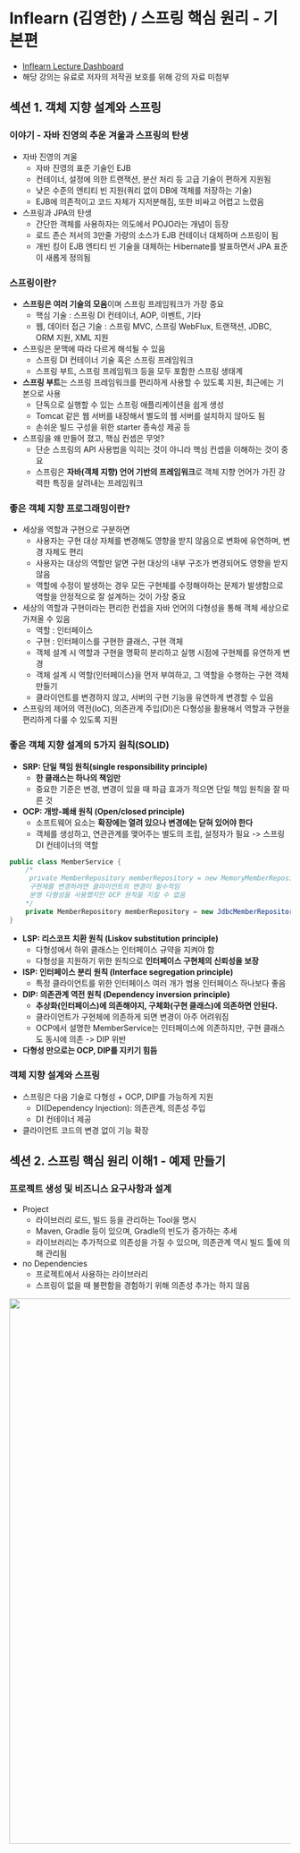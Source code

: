 # Inflearn (김영한) / 스프링 핵심 원리 - 기본편

- [Inflearn Lecture Dashboard](https://www.inflearn.com/course/%EC%8A%A4%ED%94%84%EB%A7%81-%ED%95%B5%EC%8B%AC-%EC%9B%90%EB%A6%AC-%EA%B8%B0%EB%B3%B8%ED%8E%B8/dashboard)
- 해당 강의는 유료로 저자의 저작권 보호를 위해 강의 자료 미첨부

## 섹션 1. 객체 지향 설계와 스프링
### 이야기 - 자바 진영의 추운 겨울과 스프링의 탄생
- 자바 진영의 겨울
  - 자바 진영의 표준 기술인 EJB
  - 컨테이너, 설정에 의한 트랜잭션, 분산 처리 등 고급 기술이 편하게 지원됨
  - 낮은 수준의 엔티티 빈 지원(쿼리 없이 DB에 객체를 저장하는 기술)
  - EJB에 의존적이고 코드 자체가 지저분해짐, 또한 비싸고 어렵고 느렸음
- 스프링과 JPA의 탄생
  - 간단한 객체를 사용하자는 의도에서 POJO라는 개념이 등장
  - 로드 존슨 저서의 3만줄 가량의 소스가 EJB 컨테이너 대체하며 스프링이 됨
  - 개빈 킹이 EJB 엔티티 빈 기술을 대체하는 Hibernate를 발표하면서 JPA 표준이 새롭게 정의됨

### 스프링이란?
- **스프링은 여러 기술의 모음**이며 스프링 프레임워크가 가장 중요
  - 핵심 기술 : 스프링 DI 컨테이너, AOP, 이벤트, 기타
  - 웹, 데이터 접근 기술 : 스프링 MVC, 스프링 WebFlux, 트랜잭션, JDBC, ORM 지원, XML 지원
- 스프링은 문맥에 따라 다르게 해석될 수 있음
  - 스프링 DI 컨테이너 기술 혹은 스프링 프레임워크 
  - 스프링 부트, 스프링 프레임워크 등을 모두 포함한 스프링 생태계
- **스프링 부트**는 스프링 프레임워크를 편리하게 사용할 수 있도록 지원, 최근에는 기본으로 사용 
  - 단독으로 실행할 수 있는 스프링 애플리케이션을 쉽게 생성 
  - Tomcat 같은 웹 서버를 내장해서 별도의 웹 서버를 설치하지 않아도 됨 
  - 손쉬운 빌드 구성을 위한 starter 종속성 제공 등
- 스프링을 왜 만들어 졌고, 핵심 컨셉은 무엇?
  - 단순 스프링의 API 사용법을 익히는 것이 아니라 핵심 컨셉을 이해하는 것이 중요
  - 스프링은 **자바(객체 지향) 언어 기반의 프레임워크**로 객체 지향 언어가 가진 강력한 특징을 살려내는 프레임워크

### 좋은 객체 지향 프로그래밍이란?
- 세상을 역할과 구현으로 구분하면
  - 사용자는 구현 대상 자체를 변경해도 영향을 받지 않음으로 변화에 유연하며, 변경 자체도 편리
  - 사용자는 대상의 역할만 알면 구현 대상의 내부 구조가 변경되어도 영향을 받지 않음
  - 역할에 수정이 발생하는 경우 모든 구현체를 수정해야하는 문제가 발생함으로 역할을 안정적으로 잘 설계하는 것이 가장 중요
- 세상의 역할과 구현이라는 편리한 컨셉을 자바 언어의 다형성을 통해 객체 세상으로 가져올 수 있음
  - 역할 : 인터페이스 
  - 구현 : 인터페이스를 구현한 클래스, 구현 객체 
  - 객체 설계 시 역할과 구현을 명확히 분리하고 실행 시점에 구현체를 유연하게 변경
  - 객체 설계 시 역할(인터페이스)을 먼저 부여하고, 그 역할을 수행하는 구현 객체 만들기
  - 클라이언트를 변경하지 않고, 서버의 구현 기능을 유연하게 변경할 수 있음
- 스프링의 제어의 역전(IoC), 의존관계 주입(DI)은 다형성을 활용해서 역할과 구현을 편리하게 다룰 수 있도록 지원 

### **좋은 객체 지향 설계의 5가지 원칙(SOLID)**
- **SRP: 단일 책임 원칙(single responsibility principle)**
  - **한 클래스는 하나의 책임만**
  - 중요한 기준은 변경, 변경이 있을 때 파급 효과가 적으면 단일 책임 원칙을 잘 따른 것
- **OCP: 개방-폐쇄 원칙 (Open/closed principle)**
  - 소프트웨어 요소는 **확장에는 열려 있으나 변경에는 닫혀 있어야 한다**
  - 객체를 생성하고, 연관관계를 맺어주는 별도의 조립, 설정자가 필요 -> 스프링 DI 컨테이너의 역할
```java
public class MemberService {
    /*
     private MemberRepository memberRepository = new MemoryMemberRepository();
     구현체를 변경하려면 클라이언트의 변경이 필수적임
     분명 다형성을 사용했지만 OCP 원칙을 지킬 수 없음
    */
    private MemberRepository memberRepository = new JdbcMemberRepository();
}
```
- **LSP: 리스코프 치환 원칙 (Liskov substitution principle)**
  - 다형성에서 하위 클래스는 인터페이스 규약을 지켜야 함
  - 다형성을 지원하기 위한 원칙으로 **인터페이스 구현체의 신뢰성을 보장**
- **ISP: 인터페이스 분리 원칙 (Interface segregation principle)**
  - 특정 클라이언트를 위한 인터페이스 여러 개가 범용 인터페이스 하나보다 좋음
- **DIP: 의존관계 역전 원칙 (Dependency inversion principle)**
  - **추상화(인터페이스)에 의존해야지, 구체화(구현 클래스)에 의존하면 안된다.**
  - 클라이언트가 구현체에 의존하게 되면 변경이 아주 어려워짐
  - OCP에서 설명한 MemberService는 인터페이스에 의존하지만, 구현 클래스도 동시에 의존 ->  DIP 위반
- **다형성 만으로는 OCP, DIP를 지키기 힘듬**

### 객체 지향 설계와 스프링
- 스프링은 다음 기술로 다형성 + OCP, DIP를 가능하게 지원
  - DI(Dependency Injection): 의존관계, 의존성 주입
  - DI 컨테이너 제공
- 클라이언트 코드의 변경 없이 기능 확장

## 섹션 2. 스프링 핵심 원리 이해1 - 예제 만들기
### 프로젝트 생성 및 비즈니스 요구사항과 설계
- Project 
  - 라이브러리 로드, 빌드 등을 관리하는 Tool을 명시
  - Maven, Gradle 등이 있으며, Gradle의 빈도가 증가하는 추세
  - 라이브러리는 추가적으로 의존성을 가질 수 있으며, 의존관계 역시 빌드 툴에 의해 관리됨
- no Dependencies 
  - 프로젝트에서 사용하는 라이브러리
  - 스프링이 없을 때 불편함을 경험하기 위해 의존성 추가는 하지 않음

<a href="https://start.spring.io/">
  <img src="../Image/core-basic-start-spring.png" width="600" height="50%">
</a>

- 배운 내용을 토대로 요구사항을 역할과 구현을 분리하여 순수 자바로 개발하기
- Spring Web을 포함하지 않음으로 톰캣이 실행되지 않고 종료됨
- 요구사항 변경 시, 다형성과 SOLID를 잘 지킬수 있는지 검증

<img src="../Image/core-basic-business-requirements.png" width="600" height="50%">

### 회원 도메인 설계, 개발, 실행과 테스트
- 회원 도메인에 대한 설계
  - 클라이언트는 회원 서비스를 호출함
  - 회원 서비스는 회원 가입과 조회 기능을 제공하며, 회원 저장소를 호출하여 데이터에 접근 
  - 회원 저장소는 아직 미확정 상태임으로 역할(인터페이스)을 정의하고 임시로 메모리를 이용하여 구현
  - 상황이 변함에 따라 회원 저장소 역할의 구현체를 변경

> 도메인 협력 관계 : 기획자도 볼수 있는 그림  
> 클래스 다이어그램 : 도메인 협력 관계를 바탕으로 구현을 위해 구체화한 정적 그림  
> 객체 다이어그램 : 실제 작동 시 객체 인스턴스간의 참조 관계를 나타낸 동적 그림

- 클래스 다이어그램을 참고, member 패키지에 회원과 관련된 내용을 개발
  - [Grade](src/main/java/com/example/corebasic/member/Grade.java)와 [Member](src/main/java/com/example/corebasic/member/Member.java)
  - [MemberRepository](src/main/java/com/example/corebasic/member/MemberRepository.java)
    - [MemoryMemberRepository](src/main/java/com/example/corebasic/member/MemoryMemberRepository.java)
    - 인터페이스와 구현체는 패키지를 나누는 것이 좋지만 간단한 예제를 위해 분리하지 않음
  - [MemberService](src/main/java/com/example/corebasic/member/MemberService.java)
    - [MemberServiceImpl](src/main/java/com/example/corebasic/member/MemberServiceImpl.java)
    - 인터페이스의 구현체가 1개인 경우 관례적으로 뒤에 impl 을 붙임
- 회원 도메인이 정상적으로 동작하는지 확인하는 절차
  - [MemberApp](src/main/java/com/example/corebasic/MemberApp.java)
  - [MemberServiceTest](src/test/java/com/example/corebasic/member/MemberServiceTest.java)
- 인터페이스 뿐만 아니라 구현체까지 의존하기 때문에 **DIP 원칙을 못 지킴**
- 다른 저장소로 변경할 때 OCP 원칙은 잘 준수할 수 있을까?

### 주문과 할인 도메인 설계, 개발, 실행과 테스트
- 주문과 할인 도메인에 대한 설계
  - 주문 생성 : 클라이언트는 주문 서비스에 주문 생성을 요청
  - 회원 조회 : 할인을 위해서는 회원 등급이 필요, 주문 서비스는 회원 저장소에서 회원을 조회
  - 할인 적용 : 주문 서비스는 회원 등급에 따른 할인 여부를 할인 정책에 위임
  - 주문 결과 반환 : 주문 서비스는 할인 결과를 포함한 주문 결과를 반환
  - 주문 데이터를 DB에 저장해야하지만 예제가 너무 복잡해 질 수 있어서 생략, 단순히 주문 결과를 반환
  - 상품에 대한 도메인이 필요하지만 주문 내역 안에 단순하게 포함시킴
- 클래스 다이어그램을 참고, discount 패키지에 할인과 관련된 내용을 개발
  - 할인에 대한 행위 개념을 역할과 구현으로 나눔
  - [DiscountPolicy](src/main/java/com/example/corebasic/discount/DiscountPolicy.java)
    - [FixDiscountPolicy](src/main/java/com/example/corebasic/discount/FixDiscountPolicy.java)
- 클래스 다이어그램을 참고, order 패키지에 주문과 관련된 내용을 개발
  - [Order](src/main/java/com/example/corebasic/order/Order.java)
  - [OrderService](src/main/java/com/example/corebasic/order/OrderService.java)
    - [OrderServiceImpl](src/main/java/com/example/corebasic/order/OrderServiceImpl.java)
- 주문, 할인 도메인이 정상적으로 동작하는지 확인하는 절차
  - [OrderApp](src/main/java/com/example/corebasic/OrderApp.java)
  - [OrderServiceTest](src/test/java/com/example/corebasic/order/OrderServiceTest.java)

## 섹션 3. 스프링 핵심 원리 이해2 - 객체 지향 원리 적용
### 새로운 할인 정책 개발
- 기존의 할인 정책 역할(인터페이스)를 구현하는 새로운 할인 정책(구현체) 개발
  - [RateDiscountPolicy](src/main/java/com/example/corebasic/discount/RateDiscountPolicy.java)
- 새롭게 작성한 할인 정책이 정상적으로 동작하는지 테스트
  - [RateDiscountPolicyTest](src/test/java/com/example/corebasic/discount/RateDiscountPolicyTest.java)

### 새로운 할인 정책 적용과 문제점
- 역할과 구현을 잘 분리하였음, 새로운 할인 정책의 구현은 비교적 쉽게 진행 -> **다형성은 비교적 잘 지킴**
- 주문서비스 클라이언트([OrderServiceImpl](src/main/java/com/example/corebasic/order/OrderServiceImpl.java))는 할인 정책 인터페이스뿐만 아니라 할인 정책 구현체에도 의존하고 있음 -> **DIP 원칙 위반**
- 새로운 할인 정책을 적용하기 위해서는 해당 정책을 사용하는 클라이언트에서 **직접 FixDiscountPolicy에서 RateDiscountPolicy로 변경**해 주어야함 -> **OCP 원칙 위반**
- 아무리 다형성을 잘 지켜도 DIP 원칙을 위반하면 변경이 발생할 떄, OCP 원칙을 지키기 어려움
  - DIP 원칙을 지키기 위해 구현체의 생성 부분을 삭제하면 **DIP 원칙 준수**할 수 있음
  - 그러나 구현체 없이 인터페이스만으로 로직을 실행하면 NullPointerException이 발생
- 외부에서 클라이언트(OrderServiceImpl)에 필요한 의존성(DiscountPolicy) 구현 객체를 대신 생성하고 주입하면 문제를 해결할 수 있음

### 관심사의 분리
- 공연의 배역과 이를 연기하는 배우가 존재
  - 배우가 직접 상대 배우를 섭외하게 되면 배우 본인의 역할뿐만 아니라 섭외라는 전혀 다른 작업도 해야함
  - 상대 배우가 변경되어도 공연이 가능해야하지만 그렇지 못함
  - 별도의 공연 기획자가 배우를 섭외하여 배정하는게 바람직함
- OOP에서도 마찬가지로 역할을 명시하는 인터페이스와 이를 구현하는 구현체가 존재
  - 클라이언트가 의존성을 가지는 객체를 직접 선택, 생성하게되면 클라이언트 본인의 역할뿐만 아니라 의존성 객체의 생성에도 신경써야함 
  - 의존성 객체가 변경되어도 클라이언트는 영향을 받지 않고 자신의 역할을 수행해야하지만 그렇지 못함
  - 외부에서 의존성을 주입받아서 사용하는 것이 바람직함
- 애플리케이션의 전체 동작 방식을 구성, 구현 객체를 생성 및 연결하는 책임을 가지는 별도의 설정 클래스([AppConfig](src/main/java/com/example/corebasic/AppConfig.java)) 작성
  - 클라이언트는 특정 역할(인터페이스)을 사용하겠다고 명시, 생성자 혹은 Setter를 통해 생성이 완료된 구현체를 주입(전달)받음
  - **AppConfig에서 구현체를 생성하고 클라이언트가 원하는 방식(생성자 혹은 Setter)으로 주입(전달)해줌**
  - 클라이언트는 어떤 구현체를 사용하게 될지 전혀 모르며, 오로지 외부(AppConfig)에서 결정됨
  - **클라이언트 입장에서는 의존성을 마치 주입받는 것 같다하여 DI(Dependency Injection), 의존관계 주입, 의존성 주입이라함**
- 클라이언트 의존성 생성 방식 수정
  - 의존성 객체 직접 생성 -> 의존성 주입
  - [OrderServiceImpl](src/main/java/com/example/corebasic/order/OrderServiceImpl.java)
  - [MemberServiceImpl](src/main/java/com/example/corebasic/member/MemberServiceImpl.java)
- 예제 코드 실행 방식 수정
  - 실행 객체 직접 생성 -> AppConfig로 부터 전달
  - [OrderApp](src/main/java/com/example/corebasic/OrderApp.java)와 [OrderServiceTest](src/test/java/com/example/corebasic/order/OrderServiceTest.java)
  - [MemberApp](src/main/java/com/example/corebasic/MemberApp.java)와 [MemberServiceTest](src/test/java/com/example/corebasic/member/MemberServiceTest.java)

### [AppConfig](src/main/java/com/example/corebasic/AppConfig.java) 리팩터링, 새로운 구조와 할인 정책 적용
- 중복을 줄이고 역할과 구현을 명확하게 수정
- AppConfig에서 할인 정책을 변경하면 적용 완료
- 애플리케이션을 사용 영역과 구성 영역으로 명확하게 분리
- 애플리케이션의 변경사항이 발생해도 기존 사용 영역은 영향을 받지 않음

### 전체 흐름 정리
- **새로운 할인 정책 개발**
  - 역할과 구현을 분리해 두었음으로 새로운 정책을 생성하는 데 문제가 없음
- **새로운 할인 정책 적용과 문제점**
  - 정책을 변경하고자 하면 이를 사용하는 클라이언트의 소스의 변경이 필요 -> OCP 원칙 위반
  - 클라이언트 내에서 인터페이스와 구현체 모두에 의지하고 있음 -> DIP 원칙 위반
- **관심사의 분리**
  - 클라이언트가 본래의 역할 이외에 객체를 직접 생성하는 것이 문제
  - AppConfig에게 의존성 객체를 생성하고, 필요한 부분에 의존성을 주입(연결)하는 책임을 위임
  - 클라이언트는 자신의 역할(책임)에만 집중할 수 있음
- **AppConfig 리펙터링, 새로운 구조와 할인 정책 적용**
  - AppConfig 내에서도 중복을 줄이고 구조를 명확히함
  - 구성 영역과 사용 영역을 명확하게 분리
  - AppConfig 만 수정함으로서 할인 정책을 변경, 클라이언트 코드는 수정되지 않음
  - OCP 원칙과 DIP 원칙을 모두 준수

### 좋은 객체 지향 설계의 5가지 원칙의 적용
- 3가지 (SRP, DIP, OCP) 원칙의 준수
- **SRP : 한 클래스는 하나의 책임만을 가져야 한다.**
  - 의존성 객체의 생성과 역할의 실행이라는 관심사를 AppConfig를 통해 분리
  - 클라이언트는 역할의 실행에만 책임을 가짐
  - AppConfig는 객체의 생성과 의존성 주입을 관리하는 책임을 가짐
- **DIP : 추상화에 의존해야지, 구체화에 의존하면 안된다.**
  - 클라이언트는 구현 클래스가 아닌 인터페이스에만 의존
  - 인터페이스만으로는 실행이 불가능함으로 생성자 혹은 Setter 등을 통해 외부에서 구현체를 주입받음
- **OCP : 소프트웨어 요소는 확장에는 열려 있으나 변경에는 닫혀 있어야 한다.**
  - 다형성과 DIP 원칙을 준수하면서 구성(AppConfig)과 사용 영역을 분리
  - 애플리케이션 변경(확장) 시, 구성 영역만 변경함으로 기존의 사용 영역은 변경에 닫혀있음

### IoC, DI, 그리고 컨테이너
- **IoC(Inversion of Control)**
  - 기존에는 객체가 스스로 필요한 의존성 객체를 생성하고, 연결하고, 실행하여 프로그램의 흐름을 직접 제어
  - AppConfig 등장 이후 객체는 맡은 역할만을 수행, 의존성 객체를 생성하고 연결하는 등의 프로그램 흐름은 AppConfig가 제어
  - 프로그램의 흐름을 직접 제어하는 것이 아니라 외부에서 관리하는 것을 제어의 역전(IoC)이라 함

> 프레임워크 vs 라이브러리  
>
> 프레임워크는 개발자가 작성한 코드를 제어하고 대신 실행함(JUnit)  
> 개발자가 작성한 코드가 직접 프로그램의 제어를 담당한다면 라이브러리  

- **의존관계 Dependency**
  - 정적인 클래스 의존관계 : 클래스 다이어그램
    - 클래스가 사용하는 import 코드만 보고 의존관계를 쉽게 판단할 수 있음
    - 애플리케이션을 실행하지 않아도 분석할 수 있지만 실제 어떤 객체 인스턴스가 주입될지 알 수 없음
  - 동적인 객체 인스턴스 의존 관계 : 객체 다이어그램
    - 애플리케이션 실행 시점(런타임)에 생성되는 객체 인스턴스들간의 관계
- **의존관계 주입 DI(Dependency Injection)**
  - 외부에서 의존성 객체를 생성하고 필요한 객체에 전달(주입)해서 의존관계를 연결하는 것
  - 의존관계 주입을 사용하면
    - 클라이언트 코드를 변경하지 않고, 클라이언트가 호출하는 대상의 타입 인스턴스를 변경할 수 있음
    - 정적인 클래스 의존관계를 변경하지 않고, 동적인 객체 인스턴스 의존관계를 쉽게 변경할 수 있음
- **IoC 컨테이너** 혹은 **DI 컨테이너**
  - AppConfig 처럼 **객체를 생성하고 관리하면서 의존관계를 연결해 주는 것**
  - 의존관계 주입에 초점을 맞추어 최근에는 주로 DI 컨테이너라 함
  - 또는 어샘블러, 오브젝트 팩토리 등으로 불리기도 함

### 스프링으로 전환하기
- 스프링이 없던 순수 자바 DI 코드를 스프링(스프링 컨테이너)이 제공하는 DI 방식으로 변경
- AppConfig DI 방식 수정
  - 순수 자바 코드 -> 스프링 기반 DI
  - [AppConfig](src/main/java/com/example/corebasic/AppConfig.java)
- 예제 코드 실행 방식 수정
  - 실행 객체 직접 생성 -> AppConfig로 부터 전달 -> 스프링 컨테이너로 부터 전달
  - [OrderApp](src/main/java/com/example/corebasic/OrderApp.java)
  - [MemberApp](src/main/java/com/example/corebasic/MemberApp.java)
- 스프링 사용을 위해 등록된 빈이 로그에 출력된 것 이외의 결과는 동일
  - 코드가 약간 더 복잡해진 것 같은데, 스프링 컨테이너를 사용하면 어떤 장점이 있을까? -> 앞으로의 강의 내용

## 섹션 4. 스프링 컨테이너와 스프링 빈
### 스프링 컨테이너 생성
```java
ApplicationContext applicationContext = new AnnotationConfigApplicationContext(AppConfig.class);
```
- ApplicationContext 는 인터페이스이며, 스프링 컨테이너라고 이야기함
  - 개발자의 의도에 따라 여러 형태의 구현체(xml, java)가 존재
  - 최근에는 대부분 java 어노테이션을 사용

> 정확히는 스프링 컨테이너를 부를 때 BeanFactory, ApplicationContext 로 구분  
> BeanFactory 를 직접 사용하는 경우는 거의 없으므로 일반적으로 ApplicationContext 를 스프링 컨테이너라 함

**스프링 컨테이너의 생성 과정**

- 스프링 컨테이너 생성 시, 필요한 구성 정보(AppConfig)를 지정하면 Bean 저장소를 만들어 채움
  - @Bean이 존재하는 모든 메소드를 실행
  - 메소드 이름과 반환 객체를 key - value 로 매핑하여 저장
  - 임의로 빈 명칭을 변경할 수도 있음 @Bean(name="memberService2")

> 빈 이름은 항상 다른 이름을 부여해야 함, 같은 이름을 부여하면 다른 빈이 무시되거나 기존 빈을 덮어버리거나 설정에 따라 오류가 발생함  
> 초기 설계에서 그러한 상황이 발생하지 않게끔 잘 설계하는 것이 중요

- 빈을 생성한 후, 스프링 컨테이너가 설정 정보를 참고해서 동적인 의존관계를 주입(DI)
  - 단순히 자바 코드를 순서에 맞게 실행하는 것이 아님!
  - 추가 학습 예정임으로 단순 자바 코드 실행이 아니라는 것만 확인 

> 스프링은 빈을 생성하고, 의존관계를 주입하는 단계가 나누어져 있음  
> But, 자바 코드로 스프링 빈을 등록하면 생성자를 호출하면서 의존관계 주입도 한번에 처리되지만 이해를 돕기 위해 개념적으로 나누어 설명

- 스프링 컨테이너를 생성하고, 설정(구성) 정보를 참고하여 스프링 빈 등록, 의존관계도 설정함
  - 의도한 설정 정보대로 등록되었는지 확인 필요

### 컨테이너에 등록된 모든 빈 조회
- [ApplicationContextInfoTest](src/test/java/com/example/corebasic/beanfind/ApplicationContextInfoTest.java)
- 개발자가 작성한 빈(AppConfig 포함) 이외에도 스프링이 기본적으로 사용하는 빈이 자동으로 등록됨
- 개발자가 작성한 빈과 스프링이 등록한 빈을 구분하기 위해 빈의 정보(BeanDefinition)를 사용
  - ROLE_APPLICATION: 직접 등록한 애플리케이션 빈
  - ROLE_INFRASTRUCTURE: 스프링이 내부에서 사용하는 빈
- JUnit5 부터는 접근자(public)를 지정하지 않아도 됨

### 스프링 빈 조회 - 기본
- [ApplicationContextBasicFindTest](src/test/java/com/example/corebasic/beanfind/ApplicationContextBasicFindTest.java)
- 빈을 조회하는 기본적인 방식
  - getBean(빈 이름, 타입) : 이름과 타입으로 조회
  - getBean(타입) : 타입으로만 조회
- 반환 타입이 아닌 스프링 빈에 등록된 인스턴스 타입으로 검색하기 때문에 구현체 타입으로 적어도됨
  - But, 인터페이스가 아닌 구현체에 의지하게 되며 변경에 유연성이 떨어짐으로 추천하지 않음
- 조회 대상 스프링 빈이 없으면 예외 발생
  - NoSuchBeanDefinitionException: No bean named 'xxxxx' available

### 스프링 빈 조회 - 동일한 타입이 둘 이상
- [ApplicationContextSameBeanFindTest](src/test/java/com/example/corebasic/beanfind/ApplicationContextSameBeanFindTest.java)
- 같은 타입이 2개 이상 인 경우, 오류가 발생 
  - NoUniqueBeanDefinitionException: No qualifying bean of type 'com.example.corebasic.member.MemberRepository' available
  - 빈 이름을 지정하여 해결
- **자동의존 관계 주입 시에도 적용됨(no unique)**

### 스프링 빈 조회 - 상속 관계
- [ApplicationContextExtendsFindTest](src/test/java/com/example/corebasic/beanfind/ApplicationContextExtendsFindTest.java)
- 스프링 빈을 타입으로만 조회 시, 상속 관계가 있다면 하위 클래스는 전부 검색됨
  - 이를 방지하기 위해 빈 이름을 추가하여 검색
  - 혹은, 구현체 타입을 명확히 지정하여 해결(추천하지 않음)
  - Object 는 모든 클래스의 상위 클래스임으로 Object 타입으로 조회하면 스프링의 모든 빈이 검색됨
- 실제 테스트에선 출력은 제외하는 것을 권장

### 중간 정리
- 스프링 빈을 조회하는 기본적인 방법을 살펴봄
- 개발자가 ApplicationContext에서 직접 getBean할 일이 별로 없음
  - 기본 기능이기도 하며, 아주 드물게 순수 자바 애플리케이션에서 스프링 컨테이너를 가져다 쓸때 사용
  - 그 외에 일반적인 경우 스프링 컨테이너가 자동으로 의존관계 주입을 사용하거나 @Bean을 통해 설정함

### BeanFactory와 ApplicationContext
- BeanFactory는 스프링 컨테이너의 최상위 인터페이스
  - 스프링 빈을 관리하고 조회(getBean)하는 역할을 담당
- ApplicationContext는 BeanFactory을 상속받아 부가 기능을 추가한 인터페이스
  - 메시지 소스를 활용한 국제화 기능 : 한글, 영어 등의 언어에 관한 설정 지원
  - 환경변수 : 로컬, 개발, 운영등을 구분 처리
  - 애플리케이션 이벤트 : 이벤트를 발행하고 구독하는 모델을 편리하게 지원
  - 편리한 리소스 조회 : 파일, 클래스패스, 외부 등에서 리소스를 편리하게 조회
- BeanFactory를 직접 사용할 일은 거의 없으며, 부가 기능이 포함된 ApplicationContext를 사용
- BeanFactory나 ApplicationContext를 스프링 컨테이너라 함

### 다양한 설정 형식 지원 - 자바 코드, XML
- 스프링은 Java이외에도 XML과 같은 다양한 형식으로 설정 정보를 지정할 수 있게끔 유연하게 설계
- XmlAppConfig 사용 자바 코드
  - [XmlAppContextTest.java](src/test/java/com/example/corebasic/xml/XmlAppContextTest.java)
- XML 기반의 스프링 빈 설정 정보
  - [appConfig.xml](src/main/resources/appConfig.xml)
  - 설정 방법은 어노테이션 기반 자바(AppConfig.java)와 거의 비슷
  - Java 소스 파일 이외에 나머지 파일은 resources에 생성
- 많은 레거시 프로젝트에 XML기반 설정이 남아 있으며, 컴파일 없이 빈 설정 정보를 변경할 수 있는 장점도 있으므로 사용법 정도만 익혀두기
  - [스프링 공식 레퍼런스 문서](https://spring.io/projects/spring-framework) 확인

### 스프링 빈 설정 메타 정보 - BeanDefinition
- 스프링 빈의 정보를 나타내는 파일은 형식이 자유로움
  - 스프링은 설정 파일(XML, Java)에 직접 의존하는 것이 아니라 BeanDefinition이라는 추상화(인터페이스)에만 의존하고 있음
  - 스프링 컨테이너가는 BeanDefinition의 빈 설정 메타 정보를 기반으로 스프링 빈(인스턴스)을 생성
  - 설정 파일에 형식에 상관없이 BeanDefinition의 구현체를 만들어 사용하면 됨
- ApplicationContext 인터페이스를 구현한 구현체(XXXXXApplicationContext) 내부에 XXXBeanDefinitionReader가 설정 파일을 읽고 BeanDefinition을 생성
  - AnnotationConfigApplicationContext에서는 AnnotatedBeanDefinitionReader가 설정 정보를 읽어 BeanDefinition을 생성
  - GenericXmlApplicationContext에서는 XmlBeanDefinitionReader가 설정 정보를 읽어 BeanDefinition을 생성
- BeanDefinition 정보 ([BeanDefinitionTest](src/test/java/com/example/corebasic/beandefinition/BeanDefinitionTest.java))
  - Scope: 싱글톤(기본값)
  - lazyInit: 스프링 컨테이너를 생성할 때 빈을 생성하는 것이 아니라, 실제 빈을 사용할 때 까지 최대한 생성을 지연처리 하는지 여부
  - BeanClassName: 생성할 빈의 클래스 명(자바 설정 처럼 팩토리 역할의 빈을 사용하면 null)
  - factoryBeanName: 팩토리 역할의 빈을 사용할 경우 이름, 예) appConfig
  - factoryMethodName: 빈을 생성할 팩토리 메서드 지정, 예) memberService
  - InitMethodName: 빈을 생성하고, 의존관계를 적용한 뒤에 호출되는 초기화 메서드 명
  - DestroyMethodName: 빈의 생명주기가 끝나서 제거하기 직전에 호출되는 메서드 명
  - Constructor arguments, Properties: 의존관계 주입에서 사용한다. (자바 설정 처럼 팩토리 역할의 빈을 사용하면 null)
- BeanDefinition을 직접 작성하여 인스턴스를 생성할 수도 있지만 거의 안함

## 섹션 5. 싱글톤 컨테이너
### 웹 애플리케이션과 싱글톤
- 스프링은 태생이 웹 애플리케이션으로 동시에 다수 사용자의 요청을 처리
- 스프링 컨테이너(ApplicationContext)를 이용하지 않는 순수한 DI 컨테이너(AppConfig) 테스트
  - [SingletonTest/pureContainer](src/test/java/com/example/corebasic/singleton/SingletonTest.java)
  - AppConfig는 요청 시 마다 새로운 객체(의존성 객체 포함)를 생성하여 반환함
  - 동일한 기능을 하는 객체는 1개만 생성하여 공유하는 것이 효율적

### 싱글톤 패턴
- 클래스의 인스턴스가 딱 1개만 생성되는 것을 보장하는 디자인 패턴
  - make constructor to private, so can't new operation
  - make method Singleton Class getInstance(), so can access of use singleton class
```java
public class Single{
  // Simplest and safest way to pre-create objects
  private static Single instance = new Single();
  private Single(){}
  public static Single getInstance(){
    return instance;
  }
}
/* or */
public class Single{
  // Lazy creation of objects when requested
  private static Single instance;
  private Single(){}
  public static Single getInstance(){
    if(single == null) this.instance = new Single();
    return instance;
  }
}
```
- 싱글톤 객체 클래스 작성
  - [SingletonService](src/test/java/com/example/corebasic/singleton/SingletonService.java)
- 싱글톤 패턴 사용 테스트
  - [SingletonTest/singletonServiceTest](src/test/java/com/example/corebasic/singleton/SingletonTest.java)
- 싱글톤은 하나의 객체 생성을 보장한다는 장점이 있지만 단점도 매우 많음
  - 싱글톤 패턴을 구현하는 코드 자체가 필요
  - 의존관계상 클라이언트가 구체 클래스에 의존 -> DIP 원칙 위반 -> OCP 원칙 위반 가능성 증가
  - private 생성자로 자식 클래스를 만들기 어려움
  - 결론적으로 유연성이 감소하며 안티패턴으로 분류되기도 함
- 스프링 컨테이너(싱글톤 컨테이너)는 싱글톤 패턴이 가지는 단점은 제거하며 객체를 싱글톤으로 관리해줌

### 싱글톤 컨테이너
- 스프링 컨테이너는 싱글톤 컨테이너(레지스트리) 역할을 하며 싱글톤 패턴의 문제점을 해결
  - [SingletonTest/springContainer](src/test/java/com/example/corebasic/singleton/SingletonTest.java)
  - 싱글톤 패턴을 위한 지저분한 코드가 들어가지 않음
  - DIP, OCP, 테스트, private 생성자로 부터 자유롭게 싱글톤을 사용
- 스프링 빈의 기본 동작 방식은 싱글톤이며 싱글톤이 아니어야할 경우, 스코프를 조정하여 변경 가능

### 싱글톤 방식의 주의점
- 1개의 객체만 생성되어 모두가 공용으로 사용하기에 **변경 가능한 상태 값을 가지거나 의존적으로 설계해서는 안됨**
  - **스프링 빈은 항상 무상태(stateless)로 설계**
  - 특정 클라이언트에 의존적인 필드 혹은 특정 클라이언트가 값을 변경할 수 있는 필드가 있어서는 안됨
  - 가급적 클래스 필드는 읽기만 가능하게 하며, 자바에서 공유되지 않는, 지역변수, 파라미터, ThreadLocal 등을 사용
  - 스프링 빈의 필드에 공유 값을 설정하면 정말 큰 장애가 발생할 가능성이 있음
- 상태(price)를 유지하는 클래스와 문제 발생 테스트
  - [StatefulService](src/test/java/com/example/corebasic/singleton/StatefulService.java)
  - [StatefulServiceTest](src/test/java/com/example/corebasic/singleton/StatefulServiceTest.java)

### @Configuration과 싱글톤
- @Configuration는 싱글톤을 위해 존재한다고 봐도 무방함
- AppConfig에서 new MemoryMemberRepository()는 3번 호출되는데 과연 싱글톤을 보장할까?
  - [MemberServiceImpl](src/main/java/com/example/corebasic/member/MemberServiceImpl.java)의 MemberRepository와 [OrderServiceImpl](src/main/java/com/example/corebasic/order/OrderServiceImpl.java)의 MemberRepository를 비교
  - [ConfigurationSingletonTest/configurationTest](src/test/java/com/example/corebasic/singleton/ConfigurationSingletonTest.java)
  - 3개 모두 같은 객체 정보, 싱글톤을 보장하고 있음
- 스프링은 어떻게 싱글톤을 보장하는 것이 가능할까? 함수 자체가 실행되지 않는걸까?
  - [AppConfig](src/main/java/com/example/corebasic/AppConfig.java) 수정 후 테스트
  - 자바 코드에서 3번의 Call AppConfig.memberRepository 가 출력되어야 하지만 1번만 출력
  - 함수 자체가 실행되지 않음을 의미

### @Configuration과 바이트코드 조작의 마법
- 스프링은 싱글톤을 보장해야 하지만 자바 코드 자체를 수정할 수는 없음
- @Configuration 이 사용된 AppConfig를 자세히 확인
  - [ConfigurationSingletonTest/configurationDeep](src/test/java/com/example/corebasic/singleton/ConfigurationSingletonTest.java)
  - AppConfig 뒤에 EnhancerBySpringCGLIB 가 더 붙음 
- 스프링은 클래스의 바이트코드를 조작하는 라이브러리(CGLIB)를 사용하여 싱글톤을 보장
  - 내가 작성한 클래스가 아닌 이를 상속받는 클래스를 스프링 빈으로 등록
  - @Bean 메서드를 실행하면서 이미 빈이 존재하면 존재하는 빈을 반환, 빈이 없으면 생성해서 스프링 빈으로 등록하고 반환하는 코드가 동적으로 생성됨
  - 상속을 받아 생성한 임시 객체임으로 검색이 가능
- @Configuration이 없이 @Bean만 사용하면
  - 사용자가 작성한 순수한 클래스가 빈으로 등록됨
  - 스프링 빈도 다 정상적으로 등록되지만, 싱글톤은 보장하지 않음

## 섹션 6. 컴포넌트 스캔
### 컴포넌트 스캔과 의존관계 자동 주입 시작하기
- 지금까지 자바 코드의 @Bean이나 XML의 \<bean\> 등 설정 정보에 스프링 빈을 직접 명시
  - 등록해야 할 스프링 빈이 증가하게되면 설정 정보도 커지고, 누락하는 문제도 발생
  - 개발자가 일일히 설정 정보를 명시하지 않아도 자동으로 스프링 빈을 등록할 수 있게 지원하는 **컴포넌트 스캔**이 존재
  - **의존관계도 자동으로 주입**(지정)할 수 있게끔 **@Autowired** 라는 기능도 제공
- 기존 AppConfig는 학습을 위해 유지, 컴포넌트 스캔 학습을 위한 새로운 AutoAppConfig.java 작성
  - [AutoAppConfig](src/main/java/com/example/corebasic/AutoAppConfig.java)
  - @ComponentScan 을 설정 정보에 추가하면 스프링이 제공하는 컴포넌트 스캔을 사용할 수 있음
  - 기존의 AppConfig와는 다르게 @Bean으로 등록한 클래스는 물론이고 아무 내용이 없음
    - 어떻게 빈이 될 클래스를 지정할 것인가? -> @Component
    - 어떻게 의존관계를 주입해야 할까? -> @Autowired
- @Component 를 추가하면 컴포넌트 스캔의 대상이 되어 스프링 빈으로 등록됨
  - [MemoryMemberRepository](src/main/java/com/example/corebasic/member/MemoryMemberRepository.java)
  - [RateDiscountPolicy](src/main/java/com/example/corebasic/discount/RateDiscountPolicy.java)
- @ComponentScan 사용 시 설정 정보(@Bean)가 없기 때문에, 의존관계 주입도 각 클래스 안에서 해결해야 함
- @Autowired 를 추가하면 스프링이 의존관계를 자동으로 주입해줌
  - [OrderServiceImpl](src/main/java/com/example/corebasic/order/OrderServiceImpl.java)
  - [MemberServiceImpl](src/main/java/com/example/corebasic/member/MemberServiceImpl.java)
- ComponentScan 테스트 코드
  - [AutoAppConfigTest](src/test/java/com/example/corebasic/scan/AutoAppConfigTest.java)
  - AnnotationConfigApplicationContext 를 사용하는 것은 기존과 동일하며, 설정 정보로 AutoAppConfig 클래스를 전달
  - 로그 정보를 통해 컴포넌트 스캔이 잘 동작하는 것을 확인할 수 있음
```log
ClassPathBeanDefinitionScanner - Identified candidate component class: file [.. RateDiscountPolicy.class]
ClassPathBeanDefinitionScanner - Identified candidate component class: file [.. MemberServiceImpl.class]
ClassPathBeanDefinitionScanner - Identified candidate component class: file [.. MemoryMemberRepository.class]
ClassPathBeanDefinitionScanner - Identified candidate component class: file [.. OrderServiceImpl.class]
// ...
DefaultListableBeanFactory - Creating shared instance of singleton bean 'autoAppConfig'
DefaultListableBeanFactory - Creating shared instance of singleton bean 'rateDiscountPolicy'
DefaultListableBeanFactory - Creating shared instance of singleton bean 'memberServiceImpl'
DefaultListableBeanFactory - Creating shared instance of singleton bean 'memoryMemberRepository'
DefaultListableBeanFactory - Autowiring by type from bean name 'memberServiceImpl' via constructor to bean named 'memoryMemberRepository'
DefaultListableBeanFactory - Creating shared instance of singleton bean 'orderServiceImpl'
DefaultListableBeanFactory - Autowiring by type from bean name 'orderServiceImpl' via constructor to bean named 'memoryMemberRepository'
DefaultListableBeanFactory - Autowiring by type from bean name 'orderServiceImpl' via constructor to bean named 'rateDiscountPolicy'
```

**요약**  

- @ComponentScan 스프링 빈 등록
  - @Component 가 붙은 클래스를 스프링 빈으로 등록
  - 스프링 빈의 기본 이름은 클래스명을 사용하되 맨 앞글자만 소문자를 사용
    - 빈 이름 기본 전략 : MemberServiceImpl 클래스 -> memberServiceImpl
    - 빈 이름 직접 지정 : 스프링 빈의 이름을 직접 지정하는 경우, @Component("memberService2")로 이름을 부여
- @Autowired 의존관계 자동 주입
  - 생성자에 @Autowired 를 지정하면 스프링 컨테이너가 자동으로 해당 스프링 빈을 찾아서 주입
  - 기본 조회 전략은 **타입이 같은 빈을 찾아서 주입**
  - getBean(MemberRepository.class) 와 동일하다고 이해하면 편함
  - 생성자에 파라미터가 많아도 다 찾아서 자동으로 주입

### 탐색 위치와 기본 스캔 대상
- 모든 클래스를 컴포넌트 스캔하면 시간이 오래 걸림으로 컴포넌트 스캔의 시작 위치를 지정하여 필요한 클래스만 스캔할 수 있음
```java
@ComponentScan(
        // basePackages 로 탐색할 패키지의 시작 위치를 지정
        // 해당 패키지를 포함해서 하위 패키지를 모두 탐색
        basePackages = "com.example.corebasic",

        // 여러 시작 위치 지정하는 경우
        basePackages = {"com.example.corebasic.member", "com.example.corebasic.order"},

        // 지정한 클래스의 패키지를 탐색 시작 위치로 지정하는 경우
        basePackageClasses = AutoAppConfig.class,

        // basePackages 혹은 basePackageClasses 미 지정시,
        // @ComponentScan 이 붙은 설정 정보 클래스의 패키지를 탐색 시작 위치로 지정
}
```
- 패키지 위치를 지정하지 않고, 설정 정보 클래스의 위치를 프로젝트 최상단에 두는 것을 권장
  - 프로젝트 메인 설정 정보는 프로젝트를 대표하는 정보이기 때문에 프로젝트 시작 루트 위치에 두는 것을 권장
  - 최근 스프링 부트도 이 방법을 기본으로 제공
    - 스프링 부트의 대표 시작 정보인 @SpringBootApplication 를 프로젝트 시작 루트 위치에 두는 것이 관례
    - 해당 애노테이션 안에 @ComponentScan이 포함 됨
- 다음 애노테이션들은 내부적으로 @Component 를 포함하기 때문에 컴포넌트 스캔의 대상에 포함되며, 스프링에 의해 부가 기능을 수행
  - @Component : 컴포넌트 스캔에서 사용
  - @Controller : 스프링 MVC 컨트롤러에서 사용, 인식 됨
  - @Service : 스프링 비즈니스 로직에서 사용, 개발자에게 핵심 비즈니스 계층을 인식하는데 도움을 주는 것 이외에 특별한 처리를 하지 않음, 보통의 경우 트랜잭션의 시작과 종료 위치
  - @Repository : 스프링 데이터 접근 계층에서 사용, 인식되며 데이터 계층의 예외를 스프링 예외로 추상화하여 변환
  - @Configuration : 스프링 설정 정보에서 사용, 인식되며 스프링 빈이 싱글톤을 유지하도록 추가 처리

> 애노테이션에는 상속관계라는 것이 없음  
> 애노테이션이 특정 애노테이션을 들고 있는 것을 인식할 수 있는 것은 자바가 아닌 스프링이 지원하는 기능  
>
> useDefaultFilters 옵션은 기본으로 켜져있는데, 이 옵션을 끄면 기본 스캔 대상들이 제외됨  

### 필터
- ComponentScan의 Filter 설정을 통해 스캔 대상을 지정할 수 있음
  - includeFilters : 컴포넌트 스캔 대상을 추가로 지정
  - excludeFilters : 컴포넌트 스캔에서 제외할 대상을 지정
- 컴포넌트 스캔 대상에 추가할 애노테이션과 클래스
  - [MyIncludeComponent](src/test/java/com/example/corebasic/scan/filter/MyIncludeComponent.java)
  - [BeanInclude](src/test/java/com/example/corebasic/scan/filter/BeanInclude.java)
- 컴포넌트 스캔 대상에서 제외할 애노테이션과 클래스
  - [MyExcludeComponent](src/test/java/com/example/corebasic/scan/filter/MyExcludeComponent.java)
  - [BeanExclude](src/test/java/com/example/corebasic/scan/filter/BeanExclude.java)
- 설정 정보와 전체 테스트 코드
  - [ComponentFilterAppConfigTest](src/test/java/com/example/corebasic/scan/filter/ComponentFilterAppConfigTest.java)
  - includeFilters 에 MyIncludeComponent 애노테이션을 추가해서 BeanInclude가 스프링 빈에 등록됨
  - excludeFilters 에 MyExcludeComponent 애노테이션을 추가해서 BeanExclude가 스프링 빈에 등록되지 않음

> @Component 면 충분하기 때문에 includeFilters 를 사용할 일은 거의 없으며, excludeFilters 는 여러가지 이유로 간혹 사용할 때가 있지만 많지는 않음  
> 스프링 부트는 컴포넌트 스캔을 기본으로 제공하는데, 옵션을 변경하여 사용하기 보다는 스프링의 기본 설정에 최대한 맞추어 사용하는 것을 권장

### 중복 등록과 충돌
- 컴포넌트 스캔 시, 빈 이름을 중복 등록하는 문제
- @Component 자동 빈 등록 vs @Component 자동 빈 등록
  - 컴포넌트 스캔에 의해 자동으로 스프링 빈이 등록될 때, 빈 이름이 중복되는 경우 스프링은 오류를 발생시킴
    - ConflictingBeanDefinitionException
- @Bean 수동 빈 등록 vs @Component 자동 빈 등록
  - [AutoAppConfig](src/main/java/com/example/corebasic/AutoAppConfig.java) 수정 후 테스트 시, 작동 가능
    - Overriding bean definition for bean 'memoryMemberRepository' with a different definition: replacing
  - 빈 이름 중복 등록 시, 수동 빈 등록이 우선권을 가지며, 수동 빈이 자동 빈을 오버라이딩 해버림
  - 개발자가 의도적으로 사용한다면 우선권을 주는게 올바른 설계, But 실제로는 여러 설정들이 꼬여서 결과가 우연히 만들어지는 경우가 대부분
- 최근 스프링 부트에서는 수동 빈 등록과 자동 빈 등록이 충돌나면 오류가 발생하도록 기본 값을 변경
  - Consider renaming one of the beans or enabling overriding by setting spring.main.allow-bean-definition-overriding=true

## 섹션 7. 의존관계 자동 주입
### 다양한 의존관계 주입 방법
#### 생성자 주입
- 생성자를 통해서 의존 관계를 주입받는 방법
- 생성자 호출 시점에 딱 1번만 호출되는 것을 보장함으로 **불변, 필수 의존관계에 사용**
- 생성자가 딱 1개만 있으면 @Autowired를 생략해도 자동 주입됨
```java
@Component
public class OrderServiceImpl implements OrderService {
    private final MemberRepository memberRepository;
    private final DiscountPolicy discountPolicy;
    
    @Autowired // 생략 가능
    public OrderServiceImpl(MemberRepository memberRepository, DiscountPolicy discountPolicy) {
        this.memberRepository = memberRepository;
        this.discountPolicy = discountPolicy;
    }
}
```

#### 수정자 주입(setter 주입)
- setter라 불리는 자바빈 프로퍼티 규약의 수정자 메서드를 통해 필드의 값을 변경하여 의존관계를 주입하는 방법
- 의존 관계의 변경이 가능함으로 **선택, 변경 가능성이 있는 의존관계에 사용**
```java
@Component
public class OrderServiceImpl implements OrderService {
    private MemberRepository memberRepository;
    private DiscountPolicy discountPolicy;
    
    @Autowired
    public void setMemberRepository(MemberRepository memberRepository) {
        this.memberRepository = memberRepository;
    }
    @Autowired
    public void setDiscountPolicy(DiscountPolicy discountPolicy) {
        this.discountPolicy = discountPolicy;
    }
}
```

> @Autowired 의 기본 동작은 주입할 대상이 없으면 오류가 발생  
> 주입할 대상이 없어도 동작하게 하려면 @Autowired(required = false) 로 지정

#### 필드 주입
- 의존성 필드에 바로 주입하는 방법
- 편의성은 높지만 외부에서 변경이 불가능해서 테스트하기 힘들다는 치명적인 단점이 존재하며 DI 프레임워크가 없으면 아무것도 할 수 없음
- 다음의 경우에 **사용을 고려하고 그 외에는 사용하지 말것**
  - 애플리케이션의 실제 코드와 관계 없는 테스트 코드
  - 스프링 설정을 목적으로 하는 @Configuration 같은 곳에서 특별한 용도로 사용
```java
@Component
public class OrderServiceImpl implements OrderService {
    @Autowired private MemberRepository memberRepository;
    @Autowired private DiscountPolicy discountPolicy;
}
```

> 순수한 자바 테스트 코드에는 당연히 @Autowired가 동작하지 않으며 @SpringBootTest 처럼 스프링 컨테이너를 테스트에 통합한 경우에만 가능  

#### 일반 메서드 주입
- 일반 메서드를 통해서 의존성을 주입받는 방법
- 한번에 여러 필드를 주입 받을 수 있지만 **일반적으로 잘 사용하지 않음**
```java
@Component
public class OrderServiceImpl implements OrderService {
    private MemberRepository memberRepository;
    private DiscountPolicy discountPolicy;

    @Autowired
    public void init(MemberRepository memberRepository, DiscountPolicy discountPolicy) {
        this.memberRepository = memberRepository;
        this.discountPolicy = discountPolicy;
    }
}
```

> 의존관계 자동 주입은 스프링 컨테이너가 관리하는 스프링 빈이어야 동작  
> 스프링 빈이 아닌 Member 같은 클래스에서 @Autowired 코드를 적용해도 아무 기능도 동작하지 않음

### 옵션 처리
- 의존성 객체가 스프링 빈에 등록되지 않아도 동작해야 할 때가 있는 경우
  - @Autowired 만 사용하면 required 옵션의 기본값이 true 임으로 자동 주입 대상이 없으면 오류가 발생
- 자동 주입 대상을 옵션으로 처리하는 방법
  - @Autowired(required=false) : 자동 주입할 대상이 없으면 수정자 메서드 자체가 호출 안됨
  - org.springframework.lang.@Nullable : 자동 주입할 대상이 없으면 null이 입력
  - Optional<> : 자동 주입할 대상이 없으면  Optional.empty 가 입력
  - [AutowiredTest](src/test/java/com/example/corebasic/autowired/AutowiredTest.java)

> @Nullable, Optional은 스프링 전반에 걸쳐서 지원됨, 따라서 생성자 자동 주입에서 특정 필드에만 사용할 수 있음

### 생성자 주입을 선택해라!
### 롬복과 최신 트랜드
### 조회 빈이 2개 이상 - 문제
### @Autowired 필드 명, @Qualifier, @Primary
### 애노테이션 직접 만들기
### 조회한 빈이 모두 필요할 때, List, Map
### 자동, 수동의 올바른 실무 운영 기준

## 섹션 8. 빈 생명주기 콜백
### 빈 생명주기 콜백 시작
### 인터페이스 InitializingBean, DisposableBean
### 빈 등록 초기화, 소멸 메서드
### 애노테이션 @PostConstruct, @PreDestroy

## 섹션 9. 빈 스코프
### 빈 스코프란?
### 프로토타입 스코프
### 프로토타입 스코프 - 싱글톤 빈과 함께 사용시 문제점
### 프로토타입 스코프 - 싱글톤 빈과 함께 사용시 Provider로 문제 해결
### 웹 스코프
### request 스코프 예제 만들기
### 스코프와 Provider
### 스코프와 프록시

## 섹션 10. 다음으로
### 다음으로

## Reference
- [Java Enum](https://honbabzone.com/java/java-enum/)
- [Java Static Import](https://offbyone.tistory.com/283)
- [섹션 4. 스프링 컨테이너와 스프링 빈 정리 자료](https://jihyunhillpark.github.io/springframework/spring-fundamental4/) 
